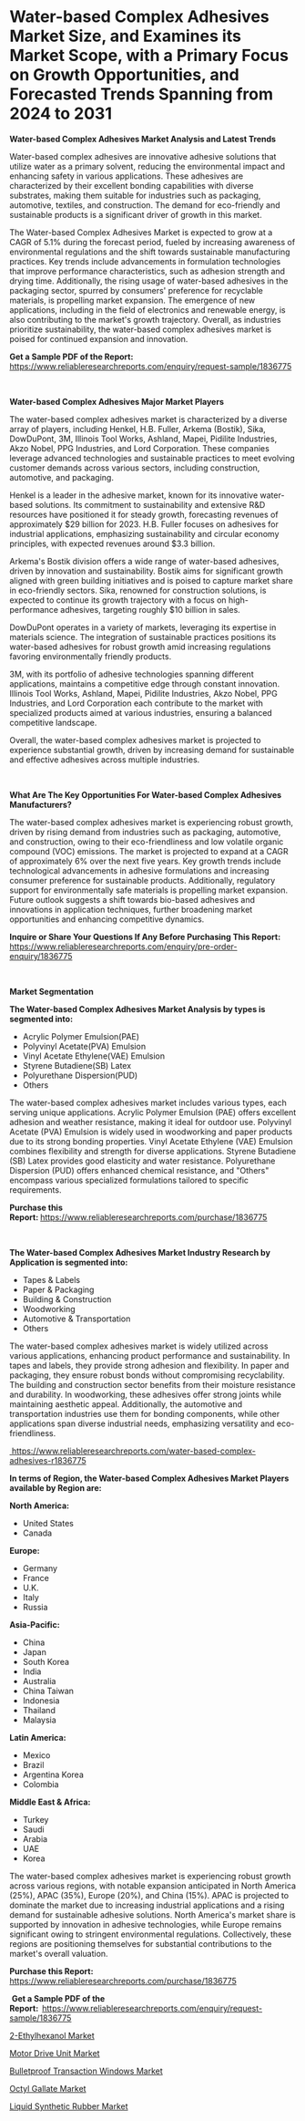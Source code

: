 <p><h1>Water-based Complex Adhesives Market Size, and Examines its Market Scope, with a Primary Focus on Growth Opportunities, and Forecasted Trends Spanning from 2024 to 2031</h1></p><p><strong>Water-based Complex Adhesives Market Analysis and Latest Trends</strong></p>
<p><p>Water-based complex adhesives are innovative adhesive solutions that utilize water as a primary solvent, reducing the environmental impact and enhancing safety in various applications. These adhesives are characterized by their excellent bonding capabilities with diverse substrates, making them suitable for industries such as packaging, automotive, textiles, and construction. The demand for eco-friendly and sustainable products is a significant driver of growth in this market.</p><p>The Water-based Complex Adhesives Market is expected to grow at a CAGR of 5.1% during the forecast period, fueled by increasing awareness of environmental regulations and the shift towards sustainable manufacturing practices. Key trends include advancements in formulation technologies that improve performance characteristics, such as adhesion strength and drying time. Additionally, the rising usage of water-based adhesives in the packaging sector, spurred by consumers' preference for recyclable materials, is propelling market expansion. The emergence of new applications, including in the field of electronics and renewable energy, is also contributing to the market's growth trajectory. Overall, as industries prioritize sustainability, the water-based complex adhesives market is poised for continued expansion and innovation.</p></p>
<p><strong>Get a Sample PDF of the Report:&nbsp;</strong> <a href="https://www.reliableresearchreports.com/enquiry/request-sample/1836775?utm_campaign=10&utm_medium=2&utm_source=Github&utm_content=ia&utm_term=19102024&utm_id=water-based-complex-adhesives">https://www.reliableresearchreports.com/enquiry/request-sample/1836775</a></p>
<p>&nbsp;</p>
<p><strong>Water-based Complex Adhesives Major Market Players</strong></p>
<p><p>The water-based complex adhesives market is characterized by a diverse array of players, including Henkel, H.B. Fuller, Arkema (Bostik), Sika, DowDuPont, 3M, Illinois Tool Works, Ashland, Mapei, Pidilite Industries, Akzo Nobel, PPG Industries, and Lord Corporation. These companies leverage advanced technologies and sustainable practices to meet evolving customer demands across various sectors, including construction, automotive, and packaging.</p><p>Henkel is a leader in the adhesive market, known for its innovative water-based solutions. Its commitment to sustainability and extensive R&D resources have positioned it for steady growth, forecasting revenues of approximately $29 billion for 2023. H.B. Fuller focuses on adhesives for industrial applications, emphasizing sustainability and circular economy principles, with expected revenues around $3.3 billion.</p><p>Arkema's Bostik division offers a wide range of water-based adhesives, driven by innovation and sustainability. Bostik aims for significant growth aligned with green building initiatives and is poised to capture market share in eco-friendly sectors. Sika, renowned for construction solutions, is expected to continue its growth trajectory with a focus on high-performance adhesives, targeting roughly $10 billion in sales.</p><p>DowDuPont operates in a variety of markets, leveraging its expertise in materials science. The integration of sustainable practices positions its water-based adhesives for robust growth amid increasing regulations favoring environmentally friendly products. </p><p>3M, with its portfolio of adhesive technologies spanning different applications, maintains a competitive edge through constant innovation. Illinois Tool Works, Ashland, Mapei, Pidilite Industries, Akzo Nobel, PPG Industries, and Lord Corporation each contribute to the market with specialized products aimed at various industries, ensuring a balanced competitive landscape.</p><p>Overall, the water-based complex adhesives market is projected to experience substantial growth, driven by increasing demand for sustainable and effective adhesives across multiple industries.</p></p>
<p>&nbsp;</p>
<p><strong>What Are The Key Opportunities For Water-based Complex Adhesives Manufacturers?</strong></p>
<p><p>The water-based complex adhesives market is experiencing robust growth, driven by rising demand from industries such as packaging, automotive, and construction, owing to their eco-friendliness and low volatile organic compound (VOC) emissions. The market is projected to expand at a CAGR of approximately 6% over the next five years. Key growth trends include technological advancements in adhesive formulations and increasing consumer preference for sustainable products. Additionally, regulatory support for environmentally safe materials is propelling market expansion. Future outlook suggests a shift towards bio-based adhesives and innovations in application techniques, further broadening market opportunities and enhancing competitive dynamics.</p></p>
<p><strong>Inquire or Share Your Questions If Any Before Purchasing This Report:</strong> <a href="https://www.reliableresearchreports.com/enquiry/pre-order-enquiry/1836775?utm_campaign=10&utm_medium=2&utm_source=Github&utm_content=ia&utm_term=19102024&utm_id=water-based-complex-adhesives">https://www.reliableresearchreports.com/enquiry/pre-order-enquiry/1836775</a></p>
<p>&nbsp;</p>
<p><strong>Market Segmentation</strong></p>
<p><strong>The Water-based Complex Adhesives Market Analysis by types is segmented into:</strong></p>
<p><ul><li>Acrylic Polymer Emulsion(PAE)</li><li>Polyvinyl Acetate(PVA) Emulsion</li><li>Vinyl Acetate Ethylene(VAE) Emulsion</li><li>Styrene Butadiene(SB) Latex</li><li>Polyurethane Dispersion(PUD)</li><li>Others</li></ul></p>
<p><p>The water-based complex adhesives market includes various types, each serving unique applications. Acrylic Polymer Emulsion (PAE) offers excellent adhesion and weather resistance, making it ideal for outdoor use. Polyvinyl Acetate (PVA) Emulsion is widely used in woodworking and paper products due to its strong bonding properties. Vinyl Acetate Ethylene (VAE) Emulsion combines flexibility and strength for diverse applications. Styrene Butadiene (SB) Latex provides good elasticity and water resistance. Polyurethane Dispersion (PUD) offers enhanced chemical resistance, and "Others" encompass various specialized formulations tailored to specific requirements.</p></p>
<p><strong>Purchase this Report:&nbsp;</strong><a href="https://www.reliableresearchreports.com/purchase/1836775?utm_campaign=10&utm_medium=2&utm_source=Github&utm_content=ia&utm_term=19102024&utm_id=water-based-complex-adhesives">https://www.reliableresearchreports.com/purchase/1836775</a></p>
<p>&nbsp;</p>
<p><strong>The Water-based Complex Adhesives Market Industry Research by Application is segmented into:</strong></p>
<p><ul><li>Tapes & Labels</li><li>Paper & Packaging</li><li>Building & Construction</li><li>Woodworking</li><li>Automotive & Transportation</li><li>Others</li></ul></p>
<p><p>The water-based complex adhesives market is widely utilized across various applications, enhancing product performance and sustainability. In tapes and labels, they provide strong adhesion and flexibility. In paper and packaging, they ensure robust bonds without compromising recyclability. The building and construction sector benefits from their moisture resistance and durability. In woodworking, these adhesives offer strong joints while maintaining aesthetic appeal. Additionally, the automotive and transportation industries use them for bonding components, while other applications span diverse industrial needs, emphasizing versatility and eco-friendliness.</p></p>
<p><a href="https://www.reliableresearchreports.com/water-based-complex-adhesives-r1836775?utm_campaign=10&utm_medium=2&utm_source=Github&utm_content=ia&utm_term=19102024&utm_id=water-based-complex-adhesives">&nbsp;https://www.reliableresearchreports.com/water-based-complex-adhesives-r1836775</a></p>
<p><strong>In terms of Region, the Water-based Complex Adhesives Market Players available by Region are:</strong></p>
<p>
    <p> <strong> North America: </strong>
        <ul>
            <li>United States</li>
            <li>Canada</li>
        </ul>
        </p> 
    <p> <strong> Europe: </strong>
        <ul>
            <li>Germany</li>
            <li>France</li>
            <li>U.K.</li>
            <li>Italy</li>
            <li>Russia</li>
        </ul>
        </p> 
    <p> <strong> Asia-Pacific: </strong>
        <ul>
            <li>China</li>
            <li>Japan</li>
            <li>South Korea</li>
            <li>India</li>
            <li>Australia</li>
            <li>China Taiwan</li>
            <li>Indonesia</li>
            <li>Thailand</li>
            <li>Malaysia</li>
        </ul>
        </p> 
    <p> <strong> Latin America: </strong>
        <ul>
            <li>Mexico</li>
            <li>Brazil</li>
            <li>Argentina Korea</li>
            <li>Colombia</li>
        </ul>
        </p> 
    <p> <strong> Middle East & Africa: </strong>
        <ul>
            <li>Turkey</li>
            <li>Saudi</li>
            <li>Arabia</li>
            <li>UAE</li>
            <li>Korea</li>
        </ul>
    </p>
    </p>
<p><p>The water-based complex adhesives market is experiencing robust growth across various regions, with notable expansion anticipated in North America (25%), APAC (35%), Europe (20%), and China (15%). APAC is projected to dominate the market due to increasing industrial applications and a rising demand for sustainable adhesive solutions. North America's market share is supported by innovation in adhesive technologies, while Europe remains significant owing to stringent environmental regulations. Collectively, these regions are positioning themselves for substantial contributions to the market's overall valuation.</p></p>
<p><strong>Purchase this Report: </strong><a href="https://www.reliableresearchreports.com/purchase/1836775?utm_campaign=10&utm_medium=2&utm_source=Github&utm_content=ia&utm_term=19102024&utm_id=water-based-complex-adhesives">https://www.reliableresearchreports.com/purchase/1836775</a></p>
<p>&nbsp;<strong>Get a Sample PDF of the Report:&nbsp;&nbsp;</strong><a href="https://www.reliableresearchreports.com/enquiry/request-sample/1836775?utm_campaign=10&utm_medium=2&utm_source=Github&utm_content=ia&utm_term=19102024&utm_id=water-based-complex-adhesives">https://www.reliableresearchreports.com/enquiry/request-sample/1836775</a></p>
<p><strong></strong></p>
<p><p><a href="https://github.com/kimhelmer83/Market-Research-Report-List-1/blob/main/2-ethylhexanol-market.md?utm_campaign=10&utm_medium=2&utm_source=Github&utm_content=ia&utm_term=19102024&utm_id=water-based-complex-adhesives">2-Ethylhexanol Market</a></p><p><a href="https://issuu.com/reportprime-2/docs/motor-drive-unit-market-size-2030.p_799f05adc72f39?utm_campaign=10&utm_medium=2&utm_source=Github&utm_content=ia&utm_term=19102024&utm_id=water-based-complex-adhesives">Motor Drive Unit Market</a></p><p><a href="https://issuu.com/reportprime-2/docs/bulletproof-transaction-windows-mar_1331155529b044?utm_campaign=10&utm_medium=2&utm_source=Github&utm_content=ia&utm_term=19102024&utm_id=water-based-complex-adhesives">Bulletproof Transaction Windows Market</a></p><p><a href="https://medium.com/@nifongekclosebn1/global-perspectives-on-octyl-gallate-market-trends-and-forecast-2024-2031-8dfc9282a10a?utm_campaign=10&utm_medium=2&utm_source=Github&utm_content=ia&utm_term=19102024&utm_id=water-based-complex-adhesives">Octyl Gallate Market</a></p><p><a href="https://medium.com/@clemsharum6m/liquid-synthetic-rubber-market-outlook-market-share-analysis-growth-trends-market-forecasts-0db2a7434a8a?utm_campaign=10&utm_medium=2&utm_source=Github&utm_content=ia&utm_term=19102024&utm_id=water-based-complex-adhesives">Liquid Synthetic Rubber Market</a></p></p>